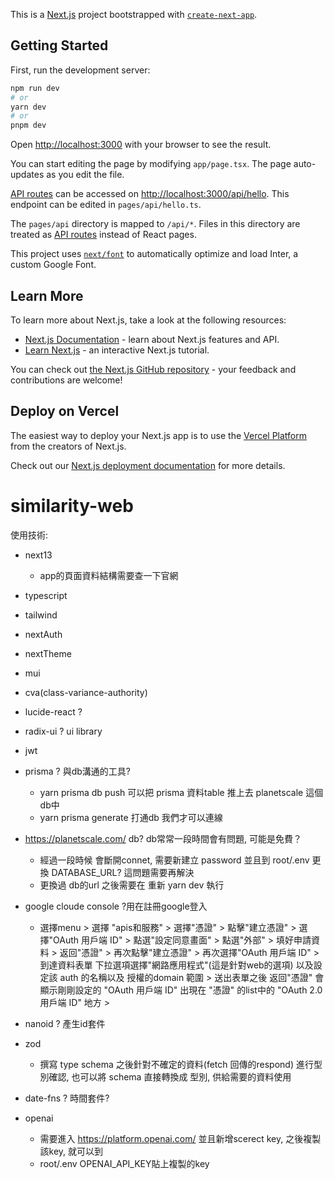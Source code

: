 This is a [Next.js](https://nextjs.org/) project bootstrapped with [`create-next-app`](https://github.com/vercel/next.js/tree/canary/packages/create-next-app).

## Getting Started

First, run the development server:

```bash
npm run dev
# or
yarn dev
# or
pnpm dev
```

Open [http://localhost:3000](http://localhost:3000) with your browser to see the result.

You can start editing the page by modifying `app/page.tsx`. The page auto-updates as you edit the file.

[API routes](https://nextjs.org/docs/api-routes/introduction) can be accessed on [http://localhost:3000/api/hello](http://localhost:3000/api/hello). This endpoint can be edited in `pages/api/hello.ts`.

The `pages/api` directory is mapped to `/api/*`. Files in this directory are treated as [API routes](https://nextjs.org/docs/api-routes/introduction) instead of React pages.

This project uses [`next/font`](https://nextjs.org/docs/basic-features/font-optimization) to automatically optimize and load Inter, a custom Google Font.

## Learn More

To learn more about Next.js, take a look at the following resources:

- [Next.js Documentation](https://nextjs.org/docs) - learn about Next.js features and API.
- [Learn Next.js](https://nextjs.org/learn) - an interactive Next.js tutorial.

You can check out [the Next.js GitHub repository](https://github.com/vercel/next.js/) - your feedback and contributions are welcome!

## Deploy on Vercel

The easiest way to deploy your Next.js app is to use the [Vercel Platform](https://vercel.com/new?utm_medium=default-template&filter=next.js&utm_source=create-next-app&utm_campaign=create-next-app-readme) from the creators of Next.js.

Check out our [Next.js deployment documentation](https://nextjs.org/docs/deployment) for more details.
# similarity-web
使用技術:
- next13 
    - app的頁面資料結構需要查一下官網
    
- typescript
- tailwind
- nextAuth
- nextTheme
- mui 
- cva(class-variance-authority)
- lucide-react ? 
- radix-ui ? ui library
- jwt
- prisma ? 與db溝通的工具?
    - yarn prisma db push
        可以把 prisma 資料table 推上去 planetscale 這個db中
    - yarn prisma generate
        打通db 我們才可以連線

- https://planetscale.com/ db? db常常一段時間會有問題, 可能是免費？
    - 經過一段時候 會斷開connet, 需要新建立 password 並且到 root/.env 更換 DATABASE_URL? 這問題需要再解決
    - 更換過 db的url 之後需要在 重新 yarn dev 執行

- google cloude console ?用在註冊google登入
    - 選擇menu > 選擇 "apis和服務" > 選擇"憑證" > 
        點擊"建立憑證" > 選擇"OAuth 用戶端 ID" > 點選"設定同意畫面" > 點選"外部" > 填好申請資料 > 
        返回"憑證" > 再次點擊"建立憑證" > 再次選擇"OAuth 用戶端 ID" >
        到達資料表單 下拉選項選擇"網路應用程式"(這是針對web的選項) 以及設定該 auth 的名稱以及 授權的domain 範圍 >
        送出表單之後 返回"憑證" 會顯示剛剛設定的 "OAuth 用戶端 ID" 出現在 "憑證" 的list中的 "OAuth 2.0 用戶端 ID" 地方 >
- nanoid ? 產生id套件
- zod 
    - 撰寫 type schema 之後針對不確定的資料(fetch 回傳的respond) 進行型別確認,
        也可以將 schema 直接轉換成 型別, 供給需要的資料使用

- date-fns ? 時間套件?
- openai 
    - 需要進入 https://platform.openai.com/ 並且新增scerect key, 之後複製該key, 就可以到 
    - root/.env OPENAI_API_KEY貼上複製的key
